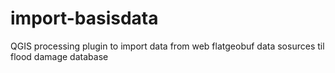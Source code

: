 # import-basisdata
QGIS processing plugin to import data from web flatgeobuf data sosurces til flood damage database
